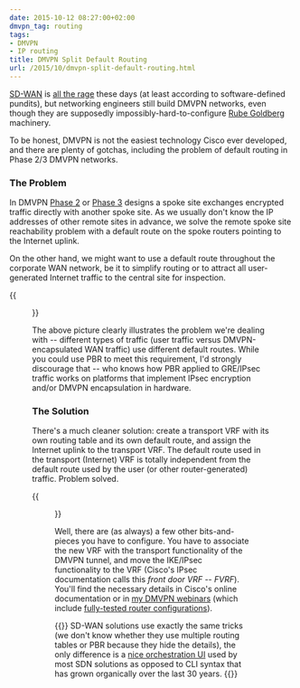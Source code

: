 ```yaml
---
date: 2015-10-12 08:27:00+02:00
dmvpn_tag: routing
tags:
- DMVPN
- IP routing
title: DMVPN Split Default Routing
url: /2015/10/dmvpn-split-default-routing.html
---
```

[SD-WAN](/2015/06/software-defined-wanwell-orchestrated.html) is [all the rage](/2015/07/some-ridiculous-sd-wan-claims.html) these days (at least according to software-defined pundits), but networking engineers still build DMVPN networks, even though they are supposedly impossibly-hard-to-configure [Rube Goldberg](https://en.wikipedia.org/wiki/Rube_Goldberg_machine) machinery.

To be honest, DMVPN is not the easiest technology Cisco ever developed, and there are plenty of gotchas, including the problem of default routing in Phase 2/3 DMVPN networks.
<!--more-->
### The Problem

In DMVPN [Phase 2](/2011/01/dmvpn-phase-2-fundamentals.html) or [Phase 3](/2014/03/the-fundamental-difference-between.html) designs a spoke site exchanges encrypted traffic directly with another spoke site. As we usually don't know the IP addresses of other remote sites in advance, we solve the remote spoke site reachability problem with a default route on the spoke routers pointing to the Internet uplink.

On the other hand, we might want to use a default route throughout the corporate WAN network, be it to simplify routing or to attract all user-generated Internet traffic to the central site for inspection.

{{<figure src="/2015/10/s520-DMVPN_Split_Default_Problem.png">}}

The above picture clearly illustrates the problem we're dealing with -- different types of traffic (user traffic versus DMVPN-encapsulated WAN traffic) use different default routes. While you could use PBR to meet this requirement, I'd strongly discourage that -- who knows how PBR applied to GRE/IPsec traffic works on platforms that implement IPsec encryption and/or DMVPN encapsulation in hardware.

### The Solution

There's a much cleaner solution: create a transport VRF with its own routing table and its own default route, and assign the Internet uplink to the transport VRF. The default route used in the transport (Internet) VRF is totally independent from the default route used by the user (or other router-generated) traffic. Problem solved.

{{<figure src="/2015/10/s520-DMVPN_Split_Default_Solution.png">}}

Well, there are (as always) a few other bits-and-pieces you have to configure. You have to associate the new VRF with the transport functionality of the DMVPN tunnel, and move the IKE/IPsec functionality to the VRF (Cisco's IPsec documentation calls this *front door VRF -- FVRF*). You'll find the necessary details in Cisco's online documentation or in [my DMVPN webinars](http://www.ipspace.net/DMVPN_trilogy) (which include [fully-tested router configurations](/2010/09/advanced-dmvpn-webinar-router.html)).

{{<note warn>}}
SD-WAN solutions use exactly the same tricks (we don\'t know whether they use multiple routing tables or PBR because they hide the details), the only difference is a [nice orchestration UI](/2015/07/routing-protocols-and-sd-wan-apples-and.html) used by most SDN solutions as opposed to CLI syntax that has grown organically over the last 30 years.
{{</note>}}
